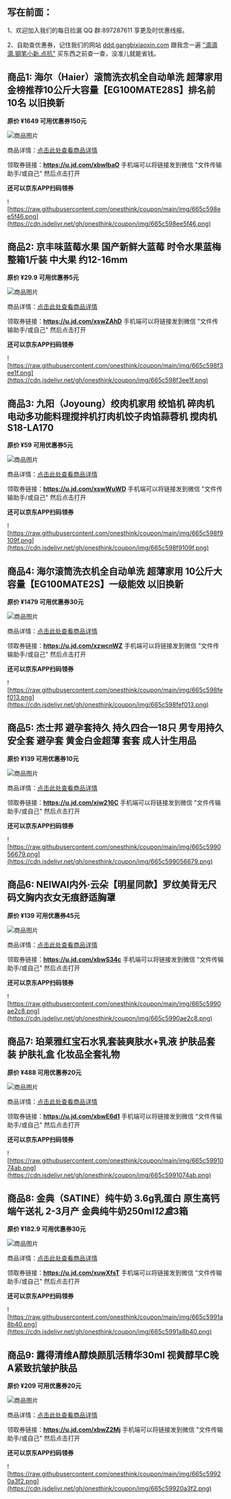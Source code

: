 ## 写在前面：

1、欢迎加入我们的每日捡漏 QQ 群:897287611 享更及时优惠线报。

2、自助查优惠券，记住我们的网站 [ddd.gangbixiaoxin.com](https://ddd.gangbixiaoxin.com) 跟我念一遍 ["滴滴滴.钢笔小新.点抗"](https://ddd.gangbixiaoxin.com) 买东西之前查一查，没准儿就能省钱。

## 商品1: 海尔（Haier）滚筒洗衣机全自动单洗 超薄家用 金榜推荐10公斤大容量【EG100MATE28S】排名前10名 以旧换新

**原价 ¥1649 可用优惠券150元**

![商品图片](http://img14.360buyimg.com/n1/jfs/t1/244035/10/10585/208234/665b1e24Fd5b38da0/083294ce2719f466.jpg)

商品详情：[点击此处查看商品详情](https://union-click.jd.com/jdc?e=1003156031&amp;p=JF8BASIJK1olXwMLUFpcCE0SB18IGloUWgAEUllcD0MnRzBQRQQlBENHFRxWFlVPRjtUBABAQlRcCEBdCUoWBGkOHVwUWg4dDRsBVXsUQGgAGzJ3NGV6EAdUdBJtdzdoXRBTUQoyVW5eCUsQCmkPHVIQbQdSVQ5cWEpHAl8IG2tGM9GG0orcrZySpbaYiYy41gUDV15tCXsXBW8OGVgcXgIGVllcOEsfBF_ftuPA17fX3OeJlsPAusjdkufBw44yZG5eOEsWAm0IH1wUXwYyZF5tC3tJbW5bHgwcDgMDOgMbQR1RWzlJdVMdXAULXVdZOEkWAm0KK2slAVZDIglcTzxAfxkPZRhyXwVJNhdUfBdObW1VUCkWKXoCIgckfC9rAgRzR2sVbQ)

领取券链接：**https://u.jd.com/xbwlbaO** 手机端可以将链接发到微信 "文件传输助手/或自己" 然后点击打开

**还可以京东APP扫码领券**

![https://raw.githubusercontent.com/onesthink/coupon/main/img/665c598ee5f46.png](https://cdn.jsdelivr.net/gh/onesthink/coupon/img/665c598ee5f46.png)

## 商品2: 京丰味蓝莓水果 国产新鲜大蓝莓 时令水果蓝梅 整箱1斤装 中大果 约12-16mm

**原价 ¥29.9 可用优惠券5元**

![商品图片](http://img14.360buyimg.com/n1/jfs/t1/190301/15/43981/352528/663cc04fFb97d4838/e83254c8c07faf06.png)

商品详情：[点击此处查看商品详情](https://union-click.jd.com/jdc?e=1003156031&amp;p=JF8BARsJK1olXwMLUV1YC08WBF8IGlsUXwUCUFtaAEsSA19MRANLAjZbERscSkAJHTdNTwcKBlMdBgABFksWA24KGFsRWAEKVFtdFxJSXzI4blh2L3hVKCc-bh8RQBlyezp8R3wCAlJROEonAG4IHFITWgALUW5cWEpHAj8JS1olXQYyFTBdC08RBW0OHmsUbQYEVFhfC0IUB2kMHFMlXQ4FZInwsJ6dsrqAoo-L1dG784vUtJ-Ji184K1glXQcDVl5ZD0oVA184G2sWbVhsVQ1VCE0UUWZmRh1cC0BYU1wzAEMXBWYMHlklXwcDVlxtOHt2fWxTbgIRK1lfMT05TBISQCpaXBplP0RsVio-eApuRQ9dHD1yI2NJEigAOEsn)

领取券链接：**https://u.jd.com/xswZAhD** 手机端可以将链接发到微信 "文件传输助手/或自己" 然后点击打开

**还可以京东APP扫码领券**

![https://raw.githubusercontent.com/onesthink/coupon/main/img/665c598f3ee1f.png](https://cdn.jsdelivr.net/gh/onesthink/coupon/img/665c598f3ee1f.png)

## 商品3: 九阳（Joyoung）绞肉机家用 绞馅机 碎肉机 电动多功能料理搅拌机打肉机饺子肉馅蒜蓉机 搅肉机S18-LA170

**原价 ¥59 可用优惠券5元**

![商品图片](http://img14.360buyimg.com/n1/jfs/t1/244609/24/10459/206264/6659e4beF70a6425d/bcbfb3049f68d6d9.jpg)

商品详情：[点击此处查看商品详情](https://union-click.jd.com/jdc?e=1003156031&amp;p=JF8BARwJK1olXwMLVlpYC0oXAF8IGloUXQIEXFlUDkwnRzBQRQQlBENHFRxWFlVPRjtUBABAQlRcCEBdCUoWA2sOE1wcWwEdDRsBVXtJQQcIGkV9KGVjCEBZTBgURxtabAB1UQoyVW5eCUsQCmkPHVIQbQdSVQ5cWEpHAl8IG2tGM9K0yorSjlfApMffjMIlXDYCUl5bCkgeAGsAGFIWbQYKU26KpfPCid7dk-LBw47V7fmIgffDnec4K2sWbQYDVVxdDEwWAW84K1slXjZcOl8ODkkXAGYKdQZTFFBECQcCZkMRCmcKEl4dbQQDVVxfOHsnYTdMfQRLOEJSXQ49SRlWSA98axpSXWV1Olw9bh5iaDpNUiVdJQdrACIcX3sXMw)

领取券链接：**https://u.jd.com/xswWuWD** 手机端可以将链接发到微信 "文件传输助手/或自己" 然后点击打开

**还可以京东APP扫码领券**

![https://raw.githubusercontent.com/onesthink/coupon/main/img/665c598f9109f.png](https://cdn.jsdelivr.net/gh/onesthink/coupon/img/665c598f9109f.png)

## 商品4: 海尔滚筒洗衣机全自动单洗 超薄家用 10公斤大容量【EG100MATE2S】一级能效 以旧换新

**原价 ¥1479 可用优惠券30元**

![商品图片](http://img14.360buyimg.com/n1/jfs/t1/218329/27/42937/149538/665b2014Fe878b7e9/c64f53a50100072e.jpg)

商品详情：[点击此处查看商品详情](https://union-click.jd.com/jdc?e=1003156031&amp;p=JF8BASIJK1olXwMLVFtYCk4XB18IGloUXQYCXF1dDkknRzBQRQQlBENHFRxWFlVPRjtUBABAQlRcCEBdCUoWA28IE1gVWwQdDRsBVXtAUDpscyBmR2ZwV1sCYDRCeRJ-b0FDUQoyVW5eCUsQCmkPHVIQbQdSVQ5cWEpHAl8IG2tGM9GG0orcrZySpbaYiYy41gUDV15tCXsXBW8OGVgcXgECVV9UOEsfBF_ftuPA17fX3OeJlsPAusjdkufBw44yZG5eOEsWAm0IH1wUXwYyZF5tC3tJbW5bHF5BXARSOgMbQR1RXypXdVMcXAIHVltbOEkWAm0KK2slFVRiVTUccx1tRwtTUzJPWV5GCxorfzF3bW1eQiVBPH4LEwQ_ej90dyYOZWsVbQ)

领取券链接：**https://u.jd.com/xzwcnWZ** 手机端可以将链接发到微信 "文件传输助手/或自己" 然后点击打开

**还可以京东APP扫码领券**

![https://raw.githubusercontent.com/onesthink/coupon/main/img/665c598fef013.png](https://cdn.jsdelivr.net/gh/onesthink/coupon/img/665c598fef013.png)

## 商品5: 杰士邦 避孕套持久 持久四合一18只 男专用持久安全套 避孕套 黄金白金超薄 套套 成人计生用品

**原价 ¥139 可用优惠券10元**

![商品图片](http://img14.360buyimg.com/n1/jfs/t1/235265/25/17598/130676/665813edFdabb597a/898466926df4bf79.jpg)

商品详情：[点击此处查看商品详情](https://union-click.jd.com/jdc?e=1003156031&amp;p=JF8BAR4JK1olXwMLV1ZUAEgQB18IGloUWQIBUllaAU4nRzBQRQQlBENHFRxWFlVPRjtUBABAQlRcCEBdCUoWB2sLHVwSVAMdDRsBVXtEAjpIYyIUJmN9DCsAXRdgBwReYCJlUQoyVW5eCUsQCmkPHVIQbQdSVQ5cWEpHAl8IG2tGM9Gu1YrPkpOklLqBh4-_0TYDZF5bCE0VAGYLHFgTXgQyVFZaOJy6u7qCqo6d5NKc3Inkr56ev7uWk2slbQUyVF9cCksTBG4KG2slXTYBZAAzCRgSVGZbHlp7AEBLAhgDDEl5C2cJGFMRWA8yVl9cCkknM19dGCdTB1hBDSciew1zZBxtawhTVAN9DAczChNJfypoXh5FAnJ3DSINfzlxM284)

领取券链接：**https://u.jd.com/xiw216C** 手机端可以将链接发到微信 "文件传输助手/或自己" 然后点击打开

**还可以京东APP扫码领券**

![https://raw.githubusercontent.com/onesthink/coupon/main/img/665c599056679.png](https://cdn.jsdelivr.net/gh/onesthink/coupon/img/665c599056679.png)

## 商品6: NEIWAI内外·云朵【明星同款】罗纹美背无尺码文胸内衣女无痕舒适胸罩

**原价 ¥139 可用优惠券45元**

![商品图片](http://img14.360buyimg.com/n1/jfs/t1/220984/30/40567/42526/6657f9d7F73f36e4e/cec702729a3afc77.jpg)

商品详情：[点击此处查看商品详情](https://union-click.jd.com/jdc?e=1003156031&amp;p=JF8BARkJK1olXwMLUV9ZC04SAl8IGloVXQcFXFtUDUonRzBQRQQlBENHFRxWFlVPRjtUBABAQlRcCEBdCUoXA24PE14cWAcdDRsBVXsVUzQNQxJuDmRFFCcUbjZKfxFxQiR1UQoyVW5eCUsQCmkPHVIQbQdSVQ5cWEpHAl8IG2tDMwYDVV9fDEgRCmo4GmsVWwYEVl1UC0wVC2wAK1sdWjbV-eaIgvrCi9bchdPC5KHX3eKJlsMnM18LK1sUXAQCUFlcCksnM284GGtLMwdRU1tUCEgQbTJOUg1THAVeOlZUCUIVCmYMK1kUXAQAZG5tXzR-BglafyNPC2dWExcgfTRRWQheWQJAMwRGDCZYSi5RZWxrQAdWC052Im5dOA)

领取券链接：**https://u.jd.com/xbwS34c** 手机端可以将链接发到微信 "文件传输助手/或自己" 然后点击打开

**还可以京东APP扫码领券**

![https://raw.githubusercontent.com/onesthink/coupon/main/img/665c5990ae2c8.png](https://cdn.jsdelivr.net/gh/onesthink/coupon/img/665c5990ae2c8.png)

## 商品7: 珀莱雅红宝石水乳套装爽肤水+乳液 护肤品套装 护肤礼盒 化妆品全套礼物

**原价 ¥488 可用优惠券20元**

![商品图片](http://img14.360buyimg.com/n1/jfs/t1/231493/21/18923/117131/66584e0bFca71889f/96e96dff7b44fea3.jpg)

商品详情：[点击此处查看商品详情](https://union-click.jd.com/jdc?e=1003156031&amp;p=JF8BAR8JK1olXwMLUV9aDUsRB18IGloUXQECVlhZC0snRzBQRQQlBENHFRxWFlVPRjtUBABAQlRcCEBdCUoWA2gIGV0RXgYdDRsBVXsfWxhpZwt2L2QLVwwcdxNICnFyXlxDUQoyVW5eCUsQCmkPHVIQbQdSVQ5cWEpHAl8IG2tXM11XOlkIDk8TU2oNSQsTDgUyVW5dDksRAWwBGFwTXQMCZF5VD3vArtfdkerA1b_WytaKsezCitPchdMlbTYBZF5cCUkXB2gJGVslbQYyV24DZkpEC28JGQ4XM1tEHQgbSxBebWcAG1IQWgACZFxcCUkVM184XFN2HHZcUSNdDjx2VwRKeBkTIUN1CQleZkkRAQR0Yg5xC1Z9AiMDXBUUd18IKw)

领取券链接：**https://u.jd.com/xbwE6d1** 手机端可以将链接发到微信 "文件传输助手/或自己" 然后点击打开

**还可以京东APP扫码领券**

![https://raw.githubusercontent.com/onesthink/coupon/main/img/665c5991074ab.png](https://cdn.jsdelivr.net/gh/onesthink/coupon/img/665c5991074ab.png)

## 商品8: 金典（SATINE）纯牛奶 3.6g乳蛋白 原生高钙 端午送礼 2-3月产 金典纯牛奶250ml*12盒*3箱

**原价 ¥182.9 可用优惠券30元**

![商品图片](http://img14.360buyimg.com/n1/jfs/t1/166882/14/42970/197237/6659f44aFfab46a40/5aa73edccd0a7193.jpg)

商品详情：[点击此处查看商品详情](https://union-click.jd.com/jdc?e=1003156031&amp;p=JF8BARsJK1olXwMLUF9VDEgXB18IGlocVQAKUldZDkkXA19MRANLAjZbERscSkAJHTdNTwcKBlMdBgABFksWAmYAHVMTVAIEVl5dFxJSXzI4UA9rO3p-CV09b0hlcxBPWz9AXHp1NFJROEonAG4IHFITWgALUW5cWEpHAj8JS1olXQYyFTBdCEISC2oPHWsUbQYEVFhfC0IUBW4NGFklXQ4FZInwsJ6dsrqAoo-L1dG784vUtJ-Ji184K1glXQcDVl5ZD0oVA184G2sWbVhsVQ1bCksSBGxmRh1cC0BGVlozAE0eCmwMG1klXwcDVlxtOHtxeDlVfQFQCXF5EgcWVjBWRQ5MTRpcClBsVi4_UDN_fmZcRwMdJVVeXVcFOEsn)

领取券链接：**https://u.jd.com/xuwXfsT** 手机端可以将链接发到微信 "文件传输助手/或自己" 然后点击打开

**还可以京东APP扫码领券**

![https://raw.githubusercontent.com/onesthink/coupon/main/img/665c5991a8b40.png](https://cdn.jsdelivr.net/gh/onesthink/coupon/img/665c5991a8b40.png)

## 商品9: 露得清维A醇焕颜肌活精华30ml 视黄醇早C晚A紧致抗皱护肤品

**原价 ¥209 可用优惠券20元**

![商品图片](http://img14.360buyimg.com/n1/jfs/t1/172546/6/47236/62896/665862aeFbec0e1e8/bfe4baacd6548a54.jpg)

商品详情：[点击此处查看商品详情](https://union-click.jd.com/jdc?e=1003156031&amp;p=JF8BAR4JK1olXwMLV1ZYC0sRAV8IGloUXgcDVVxUDE8nRzBQRQQlBENHFRxWFlVPRjtUBABAQlRcCEBdCUoWAG4JGlkcWQIdDRsBVXtjdTZcejBHWGVZIgkAU0loRRB-TRxDUQoyVW5eCUsQCmkPHVIQbQdSVQ5cWEpHAl8IG2tGM11cDQEfVhRKRzpcWwNKCzYDZF5bCE0VAGYIE1scWAMyVFZaOJy6u7qCqo6d5NKc3Inkr56ev7uWk2slbQUyVF9cCksTBG4KG2slXTYBZAAzCRgRAGsBHFJ7AEBLAhlZXh95C2cIE1MRVQUyVl9cCkknM19xGQxyCXtyBwoWS0tVXW51HDltWE5WBiwzCiJlSzJoTwFpGlp0FSNdcUl_M284)

领取券链接：**https://u.jd.com/xbwZ2Mj** 手机端可以将链接发到微信 "文件传输助手/或自己" 然后点击打开

**还可以京东APP扫码领券**

![https://raw.githubusercontent.com/onesthink/coupon/main/img/665c59920a3f2.png](https://cdn.jsdelivr.net/gh/onesthink/coupon/img/665c59920a3f2.png)

